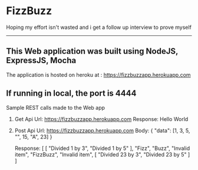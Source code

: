 # FizzBuzz
Hoping my effort isn't wasted and i get a follow up interview to prove myself


---------------------------------------------------
This Web application was built using NodeJS, ExpressJS, Mocha
---------------------------------------------------

The application is hosted on heroku at :
https://fizzbuzzapp.herokuapp.com


If running in local, the port is 4444
---------------------------------------------------
Sample REST calls made to the Web app

1. Get Api
   Url: https://fizzbuzzapp.herokuapp.com
   Response: Hello World
  
2. Post Api
   Url: https://fizzbuzzapp.herokuapp.com
   Body: {
            "data": [1, 3, 5, "", 15, "A", 23]
         }
   
   Response: 
              [
                [
                    "Divided 1 by 3",
                    "Divided 1 by 5"
                ],
                "Fizz",
                "Buzz",
                "Invalid item",
                "FizzBuzz",
                "Invalid item",
                [
                    "Divided 23 by 3",
                    "Divided 23 by 5"
                ]
              ]
   
  
